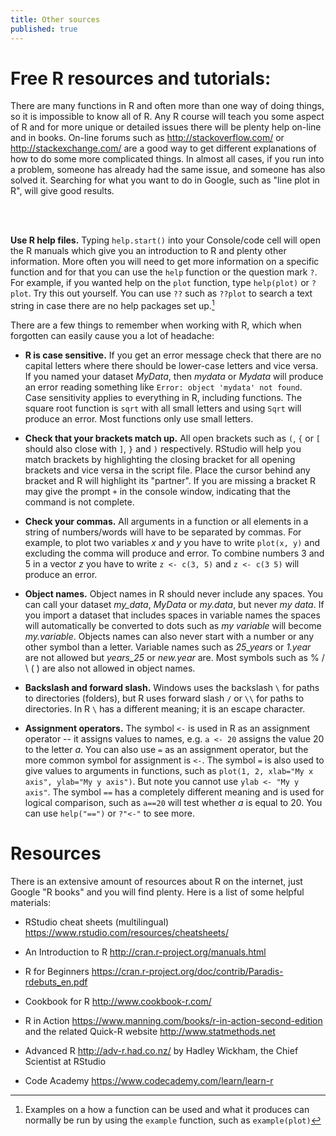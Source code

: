 ```yaml
---
title: Other sources
published: true
---
```


# Free R resources and tutorials:

There are many functions in R and often more than one way of doing things, so it is impossible to know all of R. Any R course will teach you some aspect of R and for more unique or detailed issues there will be plenty help on-line and in books. On-line forums such as <http://stackoverflow.com/> or <http://stackexchange.com/> are a good way to get different explanations of how to do some more complicated things. In almost all cases, if you run into a problem, someone has already had the same issue, and someone has also solved it. Searching for what you want to do in Google, such as "line plot in R", will give good results.

<br><br>

**Use R help files.** Typing `help.start()` into your Console/code cell will open the R manuals which give you an introduction to R and plenty other information. More often you will need to get more information on a specific function and for that you can use the `help` function or the question mark `?`. For example, if you wanted help on the `plot` function, type `help(plot)` or `?plot`. Try this out yourself. You can use `??` such as `??plot` to search a text string in case there are no help packages set up.[^1]

[^1]: Examples on a how a function can be used and what it produces can normally be run by using the `example` function, such as `example(plot)`

There are a few things to remember when working with R, which when forgotten can easily cause you a lot of headache:

*	**R is case sensitive.** If you get an error message check that there are no capital letters where there should be lower-case letters and vice versa. If you named your dataset *MyData*, then *mydata* or *Mydata* will produce an error reading something like `Error: object 'mydata' not found`. Case sensitivity applies to everything in R, including functions. The square root function is `sqrt` with all small letters and using `Sqrt` will produce an error. Most functions only use small letters.
 
*	**Check that your brackets match up.** All open brackets such as `(`, `{` or `[` should also close with `]`, `}` and `)` respectively. RStudio will help you match brackets by highlighting the closing bracket for all opening brackets and vice versa in the script file. Place the cursor behind any bracket and R will highlight its "partner". If you are missing a bracket R may give the prompt `+` in the console window, indicating that the command is not complete.

* **Check your commas.** All arguments in a function or all elements in a string of numbers/words will have to be separated by commas. For example, to plot two variables *x* and *y* you have to write `plot(x, y)` and excluding the comma will produce and error. To combine numbers 3 and 5 in a vector *z* you have to write `z <- c(3, 5)` and `z <- c(3 5)` will produce an error.

* **Object names.** Object names in R should never include any spaces. You can call your dataset *my_data*, *MyData* or *my.data*, but never *my data*. If you import a dataset that includes spaces in variable names the spaces will automatically be converted to dots such as *my variable* will become *my.variable*. Objects names can also never start with a number or any other symbol than a letter. Variable names such as *25_years* or *1.year* are not allowed but *years_25* or *new.year* are. Most symbols such as % / \ ( ) are also not allowed in object names.

*	**Backslash and forward slash.** Windows uses the backslash `\` for paths to directories (folders), but R uses forward slash `/` or `\\` for paths to directories. In R `\` has a different meaning; it is an escape character.

*	**Assignment operators.** The symbol `<-` is used in R as an assignment operator -- it assigns values to names, e.g. `a <- 20` assigns the value 20 to the letter *a*. You can also use `=` as an assignment operator, but the more common symbol for assignment is `<-`. The symbol `=` is also used to give values to arguments in functions, such as `plot(1, 2, xlab="My x axis", ylab="My y axis")`. But note you cannot use `ylab <- "My y axis"`. The symbol `==` has a completely different meaning and is used for logical comparison, such as `a==20` will test whether *a* is equal to 20. You can use `help("==")` or `?"<-"` to see more.

# Resources

There is an extensive amount of resources about R on the internet, just Google "R books" and you will find plenty. Here is a list of some helpful materials:

* RStudio cheat sheets (multilingual) <https://www.rstudio.com/resources/cheatsheets/>

* An Introduction to R <http://cran.r-project.org/manuals.html>

* R for Beginners <https://cran.r-project.org/doc/contrib/Paradis-rdebuts_en.pdf>

* Cookbook for R <http://www.cookbook-r.com/>

* R in Action <https://www.manning.com/books/r-in-action-second-edition> and the related Quick-R website <http://www.statmethods.net>

* Advanced R <http://adv-r.had.co.nz/> by Hadley Wickham, the Chief Scientist at RStudio

* Code Academy <https://www.codecademy.com/learn/learn-r>
